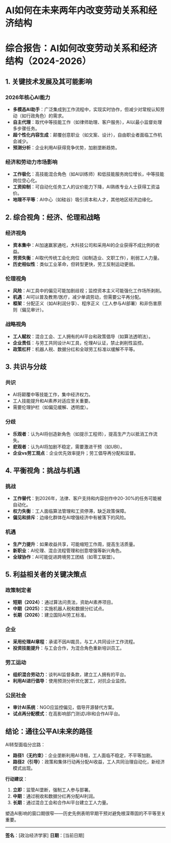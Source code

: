 # AI如何在未来两年内改变劳动关系和经济结构

# **综合报告：AI如何改变劳动关系和经济结构（2024-2026）**

## **1. 关键技术发展及其可能影响**
### **2026年核心AI能力**
- **多模态AI助手**：广泛集成到工作流程中，实现实时协作，但减少对常规认知劳动（如行政角色）的需求。
- **自主代理**：取代中等技能工作（如律师助理、客户服务），AI以最小监督处理多步骤任务。
- **超个性化内容生成**：颠覆创意职业（如文案、设计），自由职业者面临工作机会减少。
- **预测分析**：企业利用AI获得竞争优势，加剧垄断趋势。

### **经济和劳动力市场影响**
- **工作极化**：高技能混合角色（如AI训练师）和低技能服务岗位增长，中等技能岗位空心化。
- **工资抑制**：可自动化任务工人的议价能力下降，AI熟练专业人士获得工资溢价。
- **地理不平等**：AI中心（如硅谷）吸引资本和人才，其他地区经济边缘化。

## **2. 综合视角：经济、伦理和战略**
### **经济视角**
- **资本集中**：AI加速赢家通吃，大科技公司和采用AI的企业获得不成比例的收益。
- **劳资失衡**：AI取代传统工会化岗位（如制造业、文职工作），削弱工人力量。
- **历史相似性**：类似工业革命，但转型更快，劳工反制运动更弱。

### **伦理视角**
- **风险**：AI工具中的偏见可能加剧歧视；监控资本主义可能强化工作场所剥削。
- **机遇**：AI可以普及教育/医疗，减少单调劳动，但需要公平再分配。
- **框架**：分配正义（如AI利润分享）、程序正义（工人参与AI部署）和非伤害原则（偏见审计）。

### **战略视角**
- **工人赋权**：混合工会、工人拥有的AI平台和政策倡导（如算法透明法）。
- **企业责任**：与劳工共同设计AI工具，伦理AI认证，禁止剥削性监控。
- **政策杠杆**：机器人税、数据分红和全球劳工标准以缓解不平等。

## **3. 共识与分歧**
### **共识**
- AI将颠覆中等技能工作，集中经济权力。
- 工人技能提升和AI素养对适应至关重要。
- 需要伦理护栏（如偏见缓解、透明度）。

### **分歧**
- **乐观者**：认为AI将创造新角色（如提示工程师），提高生产力以抵消工作流失。
- **悲观者**：认为AI将加剧不稳定，需要激进干预（如UBI）。
- **企业vs劳工观点**：企业优先效率提升；劳工倡导再分配和监督。

## **4. 平衡视角：挑战与机遇**
### **挑战**
- **工作替代**：到2026年，法律、客户支持和内容创作中20-30%的任务可能被自动化。
- **权力失衡**：工人面临算法管理和工资停滞，缺乏政策保障。
- **偏见和排斥**：边缘化群体在AI增强经济中有被落下的风险。

### **机遇**
- **生产力提升**：如果收益共享，可能缩短工作周，提高生活质量。
- **新职业**：AI伦理、混合流程管理和创意增强等新兴角色。
- **全球协作**：AI可能促进跨境劳工团结（如零工联盟）。

## **5. 利益相关者的关键决策点**
### **政策制定者**
- **短期（2024）**：通过算法问责法，资助AI素养项目。
- **中期（2025）**：实施机器人税和数据分红试点。
- **长期（2026）**：建立国际AI劳工标准。

### **企业**
- **采用伦理AI章程**：承诺不因AI裁员，与工人共同设计工作流程。
- **投资技能提升**：与工会合作，为混合角色重新培训员工。

### **劳工运动**
- **组织混合劳动力**：谈判AI监督条款，建立工人拥有的平台。
- **利用AI进行倡导**：使用预测分析优化罢工，对抗企业监控。

### **公民社会**
- **审计AI系统**：NGO应监控偏见，倡导开源替代方案。
- **试点再分配模式**：在高影响部门测试UBI和合作AI平台。

## **结论：通往公平AI未来的路径**
AI转型面临分岔路：
- **路径1（无约束）**：企业垄断利用AI寻租，工人面临不稳定，不平等加剧。
- **路径2（引导）**：政策和集体行动再分配AI收益，工人共同治理自动化，新经济模式出现。

**行动建议**：
1. **立即**：监管AI垄断，强制工人参与部署。
2. **中期**：通过税收和数据分红再分配AI利润。
3. **长期**：通过混合工会和合作AI平台建立工人力量。

塑造AI影响的窗口期很窄——历史先例表明早期干预对避免根深蒂固的不平等至关重要。

---
**签名**：[政治经济学家]
**日期**：[当前日期]